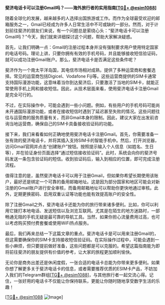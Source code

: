**斐济电话卡可以注册Gmail吗？——海外旅行者的实用指南[[TG💪+ @esim1088](https://t.me/s/esim1088)]**

随着全球化的发展，越来越多的人选择出国旅游或工作。而作为全球最受欢迎的邮箱服务之一，Gmail已经成为许多人日常生活中不可或缺的一部分。然而，对于计划前往斐济的朋友们来说，有一个问题总是萦绕心头：“斐济电话卡可以注册Gmail吗？”今天，我们就来详细探讨这个问题，帮助大家解决疑惑。

首先，让我们明确一点：Gmail的注册过程本身并没有强制要求用户使用特定国家的电话号码。理论上讲，只要你拥有有效的手机号码，并且能够接收短信验证码，就可以成功注册Gmail账户。那么，斐济电话卡是否满足这些条件呢？

斐济作为一个南太平洋岛国，其电信市场相对成熟，提供了多种运营商和套餐选择。常见的运营商包括Digicel、Vodafone Fiji等。这些运营商提供的SIM卡通常支持国际漫游功能，这意味着当你到达斐济后，只要激活了当地的SIM卡，就能正常使用手机上网和接收短信。因此，从技术层面来看，使用斐济电话卡注册Gmail是完全可行的。

不过，在实际操作中，可能会遇到一些小问题。例如，有些用户的手机号码可能尚未开通国际漫游功能，或者在接收短信时遇到了延迟甚至失败的情况。这些问题往往与运营商的服务质量有关，而非Gmail本身的限制。因此，建议大家在出发前咨询当地运营商，确保自己的SIM卡具备接收验证码的功能。

接下来，我们来看看如何正确地使用斐济电话卡注册Gmail。首先，你需要准备一张有效的斐济电话卡，并将其插入支持SIM卡的智能手机中。然后，打开浏览器，访问Gmail官网并点击“创建账户”按钮。按照提示输入个人信息（如姓名、生日等），并在验证身份页面选择“通过短信接收验证码”。此时，系统会向你的斐济号码发送一条包含验证码的短信。收到验证码后，输入到相应的位置，即可完成注册流程。

值得注意的是，虽然斐济电话卡可以用于注册Gmail，但如果你希望长期使用该账户，最好还是绑定一个可靠的备用邮箱地址。这是因为部分国家和地区可能会对新注册的Gmail账户进行安全审核，而备用邮箱地址可以帮助你更快地通过审核。此外，定期更换密码、启用双重认证等功能也能有效提高账户的安全性。

除了注册Gmail之外，斐济电话卡还能为你的旅行带来诸多便利。比如，你可以利用它拨打本地电话、发送短信以及浏览互联网。尤其是在陌生的地方迷路时，一部畅通无阻的手机无疑是最可靠的导航工具。当然，如果你担心流量费用过高，也可以考虑购买预付费套餐或使用WiFi热点服务。

最后，我们再来总结一下这篇文章的重点。斐济电话卡是可以用来注册Gmail的，但这需要确保你的SIM卡支持接收短信验证码。在实际操作过程中，可能会遇到一些小麻烦，但只要提前做好准备，这些问题都是可以克服的。希望这篇指南能为即将前往斐济的朋友提供有价值的参考，让大家的旅程更加顺利愉快。

无论你是商务出差还是休闲度假，一张合适的电话卡总能为你带来更多便利。如果你想了解更多关于斐济电话卡的信息，或者需要推荐优质的ESIM卡产品，不妨加入我们的Telegram群组[[TG💪+ @esim1088](https://t.me/s/esim1088)]，与其他旅行者一起交流心得。记住，一张好用的电话卡不仅能让你保持联系，更能让你随时随地享受数字生活的乐趣！

[[TG💪+ @esim1088](https://t.me/s/esim1088) ![Image](https://i.postimg.cc/4NQfJmqS/Snipaste-2025-05-13-00-14-12.png)]